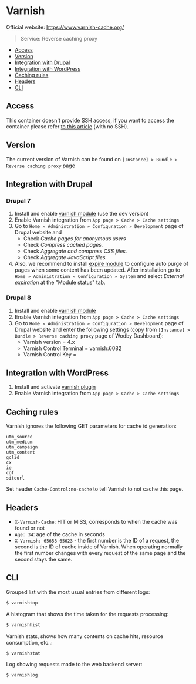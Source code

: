 # Varnish

Official website: <a href="https://www.varnish-cache.org/" target="_blank">https://www.varnish-cache.org/</a>

> Service: Reverse caching proxy

* [Access](#access)
* [Version](#version)    
* [Integration with Drupal](#integration-with-drupal)
* [Integration with WordPress](#integration-with-wordpress)
* [Caching rules](#caching-rules)
* [Headers](#headers)
* [CLI](#cli)

## Access

This container doesn't provide SSH access, if you want to access the container please refer [to this article](access.md) (with no SSH).

## Version

The current version of Varnish can be found on `[Instance] > Bundle > Reverse caching proxy` page

## Integration with Drupal

### Drupal 7

1. Install and enable <a href="https://www.drupal.org/project/varnish" target="_blank">varnish module</a> (use the dev version)
2. Enable Varnish integration from `App page > Cache > Cache settings`
3. Go to `Home » Administration » Configuration » Development` page of Drupal website and
    * Check *Cache pages for anonymous users*
    * Check *Compress cached pages.*
    * Check *Aggregate and compress CSS files.*
    * Check *Aggregate JavaScript files.*    
4. Also, we recommend to install <a href="https://www.drupal.org/project/expire" target="_blank">expire module</a> to configure auto purge of pages when some content has been updated. After installation go to `Home » Administration » Configuration » System` and select *External expiration* at the "Module status" tab.

### Drupal 8

1. Install and enable <a href="https://www.drupal.org/project/varnish" target="_blank">varnish module</a>
2. Enable Varnish integration from `App page > Cache > Cache settings`
3. Go to `Home » Administration » Configuration » Development` page of Drupal website and enter the following settings (copy from `[Instance] > Bundle > Reverse caching proxy` page of Wodby Dashboard): 
    * Varnish version = 4.x
    * Varnish Control Terminal = varnish:6082
    * Varnish Control Key = <Copy Secret >
    
## Integration with WordPress

1. Install and activate <a href="https://wordpress.org/plugins/varnish-http-purge/" target="_blank">varnish plugin</a>
2. Enable Varnish integration from `App page > Cache > Cache settings`

## Caching rules

Varnish ignores the following GET parameters for cache id generation: 

```
utm_source
utm_medium
utm_campaign
utm_content
gclid
cx
ie
cof
siteurl
```

Set header `Cache-Control:no-cache` to tell Varnish to not cache this page.

## Headers

* `X-Varnish-Cache`: HIT or MISS, corresponds to when the cache was found or not 
* `Age: 34`: age of the cache in seconds
* `X-Varnish: 65658 65623` - the first number is the ID of a request, the second is the ID of cache inside of Varnish. When operating normally the first number changes with every request of the same page and the second stays the same.

## CLI

Grouped list with the most usual entries from different logs:
```bash
$ varnishtop
```

A histogram that shows the time taken for the requests processing:
```bash
$ varnishhist
```

Varnish stats, shows how many contents on cache hits, resource consumption, etc..:
```bash
$ varnishstat
``` 

Log showing requests made to the web backend server:
```bash
$ varnishlog
``` 
